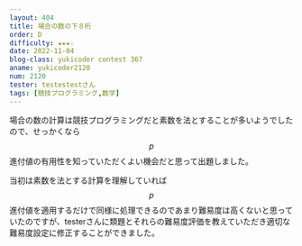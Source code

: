 ```yaml
---
layout: 404
title: 場合の数の下８桁
order: D
difficulty: ★★★☆
date: 2022-11-04
blog-class: yukicoder contest 367
aname: yukicoder2120
num: 2120
tester: testestestさん
tags: [競技プログラミング,数学]
---
```


場合の数の計算は競技プログラミングだと素数を法とすることが多いようでしたので、せっかくなら$$p$$進付値の有用性を知っていただくよい機会だと思って出題しました。

当初は素数を法とする計算を理解していれば$$p$$進付値を適用するだけで同様に処理できるのであまり難易度は高くないと思っていたのですが、testerさんに類題とそれらの難易度評価を教えていただき適切な難易度設定に修正することができました。
